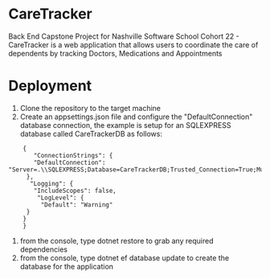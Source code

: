 # CareTracker
Back End Capstone Project for Nashville Software School Cohort 22 - CareTracker is a web application that allows users to coordinate the care of dependents by tracking Doctors, Medications and Appointments


# Deployment 
1. Clone the repository to the target machine
1. Create an appsettings.json file and configure the "DefaultConnection" database connection, the example is setup for an SQLEXPRESS database called CareTrackerDB as follows:

````
    {
       "ConnectionStrings": {
       "DefaultConnection": "Server=.\\SQLEXPRESS;Database=CareTrackerDB;Trusted_Connection=True;MultipleActiveResultSets=true"
     },
      "Logging": {
       "IncludeScopes": false,
        "LogLevel": {
         "Default": "Warning"
     }
    }
    }
````
1. from the console, type dotnet restore to grab any required dependencies
1. from the console, type dotnet ef database update to create the database for the application


